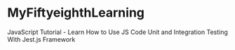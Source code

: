 # MyFiftyeighthLearning
JavaScript Tutorial - Learn How to Use JS Code Unit and Integration Testing With Jest.js Framework
